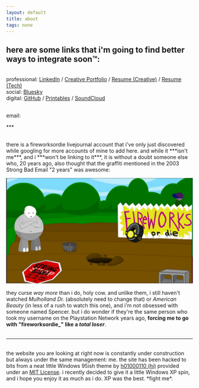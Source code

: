 ```yaml
---
layout: default
title: about
tags: none
---
```


## here are some links that i'm going to find better ways to integrate soon™:
<hr style="height:2px; visibility:hidden;" />
professional:
<a href="https://www.linkedin.com/in/cmd0328/" target="_blank">LinkedIn</a> /
<a href="https://cdrive.site/myprojects/creative">Creative Portfolio</a> /
<a href="/assets/pdf/2025-02-cmd-resume-media-creative-np.pdf" target="_blank">Resume (Creative)</a> /
<a href="/assets/pdf/2025-02-cmd-resume-infosec-tech-np.pdf" target="_blank">Resume (Tech)</a>
<br>
social:
<a href="https://bsky.app/profile/fireworksordie.com" target="_blank">Bluesky</a>
<br>
digital:
<a href="https://github.com/fireworksordie" target="_blank">GitHub</a> /
<a href="https://www.printables.com/@fireworksordie" target="_blank">Printables</a> /
<a href="https://soundcloud.com/fireworksordie" target="_blank">SoundCloud</a>
<hr style="height:2px; visibility:hidden;" />
<p>
   email:
   <script>
      var eDone = 'christian.m.davis'+'@'+'gmail'+'.'+'com';

      document.write('<a '+'hre'+'f="mai'+'lto:'+eDone+'">'+eDone+'</'+'a>');
   </script>
</p>
***
<hr style="height:2px; visibility:hidden;" />
there is a fireworksordie livejournal account that i've only just discovered while googling for more accounts of mine to add here. and while it ***isn't me***, and i ***won't be linking to it***, it is without a doubt someone else who, 20 years ago, also thought that the graffiti mentioned in the 2003 Strong Bad Email "2 years" was awesome:

<a href="https://youtu.be/d7eePF65T8o?t=76" target="_blank"> <img src="/assets/images/2years.jpg" alt="cover" class="yc-img"> </a>

they curse *way more* than i do, holy cow. and unlike them, i still haven't watched *Mulholland Dr.* (absolutely need to change that) or *American Beauty* (in less of a rush to watch this one), and i'm not obsessed with someone named Spencer. but i do wonder if they're the same person who took my username on the Playstation Network years ago, **forcing me to go with "fireworksordie_" like a *total loser***.
<hr style="height:2px; visibility:hidden;" />

***
<hr style="height:2px; visibility:hidden;" />
the website you are looking at right now is constantly under construction but always under the same management: me. the site has been hacked to bits from a neat little Windows 95ish theme by <a href="http://github.com/h01000110" target="_blank">h01000110 (hi)</a> provided under an <a href="https://github.com/h01000110/h01000110.github.io/blob/master/LICENSE" target="_blank">MIT License</a>. i recently decided to give it a little Windows XP spin, and i hope you enjoy it as much as i do. XP was the best. *fight me*.
